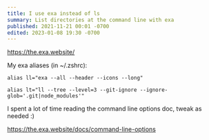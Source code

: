 ```yaml
---
title: I use exa instead of ls
summary: List directories at the command line with exa
published: 2021-11-21 00:01 -0700
edited: 2023-01-08 19:30 -0700
---
```


https://the.exa.website/

My exa aliases (in ~/.zshrc):

```
alias ll="exa --all --header --icons --long"
```

```
alias lt="ll --tree --level=3 --git-ignore --ignore-glob='.git|node_modules'"
```

I spent a lot of time reading the command line options doc, tweak as needed :)

https://the.exa.website/docs/command-line-options
